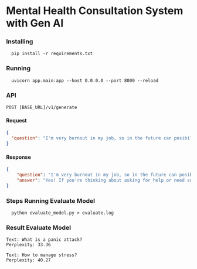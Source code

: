 # Mental Health Consultation System with Gen AI

### Installing
```shell
  pip install -r requirements.txt
```

### Running
```shell
  uvicorn app.main:app --host 0.0.0.0 --port 8000 --reload
```


### API
```
POST [BASE_URL]/v1/generate
```
#### Request
```json
{
  "question": "I'm very burnout in my job, so in the future can posibility i have mental illness?"
}
```
#### Response
```json
{
    "question": "I'm very burnout in my job, so in the future can posibility i have mental illness?",
    "answer": "Yes! If you're thinking about asking for help or need support from someone else who's already dealing with your feelings or just want to let them know that they don't necessarily care, then this might be an excellent time opportunity to reach out towards some friends of yours on their journey together"
}
```

### Steps Running Evaluate Model
```shell
  python evaluate_model.py > evaluate.log
```

### Result Evaluate Model
```
Text: What is a panic attack?
Perplexity: 33.36

Text: How to manage stress?
Perplexity: 40.27
```

